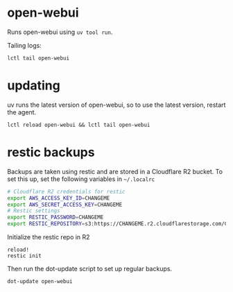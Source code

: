 # open-webui

Runs open-webui using `uv tool run`.

Tailing logs:

```
lctl tail open-webui
```

# updating

uv runs the latest version of open-webui, so to use the latest version,
restart the agent.

```
lctl reload open-webui && lctl tail open-webui
```

# restic backups

Backups are taken using restic and are stored in a Cloudflare R2 bucket.
To set this up, set the following variables in `~/.localrc`

```bash
# Cloudflare R2 credentials for restic
export AWS_ACCESS_KEY_ID=CHANGEME
export AWS_SECRET_ACCESS_KEY=CHANGEME
# Restic settings
export RESTIC_PASSWORD=CHANGEME
export RESTIC_REPOSITORY=s3:https://CHANGEME.r2.cloudflarestorage.com/CHANGEME
```

Initialize the restic repo in R2

```
reload!
restic init
```

Then run the dot-update script to set up regular backups.

```
dot-update open-webui
```

